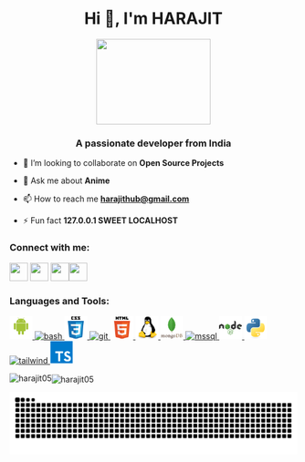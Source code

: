 <h1 align="center">Hi 👋, I'm HARAJIT</h1>
<p align="center">
  <a href="https://github.com/HARAJIT05">
    <img src="dio-jojo.gif" width="200px" height="150px" align="center" />
  </a>
</p>
<h3 align="center">A passionate developer from India</h3>

- 👯 I’m looking to collaborate on **Open Source Projects**

- 💬 Ask me about **Anime**

- 📫 How to reach me **harajithub@gmail.com**

- ⚡ Fun fact **127.0.0.1 SWEET LOCALHOST**

<h3 align="left">Connect with me:</h3>
<p align="left"> <a href="https://www.github.com/harajit05" target="_blank" rel="noreferrer"><img src="https://raw.githubusercontent.com/danielcranney/profileme-dev/main/public/icons/socials/github-dark.svg" width="32" height="32" /></a> <a href="http://www.instagram.com/harajit.exe" target="_blank" rel="noreferrer"><img src="https://raw.githubusercontent.com/danielcranney/readme-generator/main/public/icons/socials/instagram.svg" width="32" height="32" /></a> <a href="https://www.twitter.com/harajit9" target="_blank" rel="noreferrer"><img src="https://raw.githubusercontent.com/danielcranney/profileme-dev/main/public/icons/socials/twitter-dark.svg" width="32" height="32" /></a><a href="https://www.linkedin.com/in/harajit-das-a89786235/" target="_blank" rel="noreferrer"><img src="https://raw.githubusercontent.com/danielcranney/profileme-dev/main/public/icons/socials/linkedin-dark.svg" width="32" height="32" /></a></p>


<p align="left">
</p>

<h3 align="left">Languages and Tools:</h3>
<p align="left"> <a href="https://developer.android.com" target="_blank" rel="noreferrer"> <img src="https://raw.githubusercontent.com/devicons/devicon/master/icons/android/android-original-wordmark.svg" alt="android" width="40" height="40"/> </a> <a href="https://www.gnu.org/software/bash/" target="_blank" rel="noreferrer"> <img src="https://www.vectorlogo.zone/logos/gnu_bash/gnu_bash-icon.svg" alt="bash" width="40" height="40"/> </a> <a href="https://www.w3schools.com/css/" target="_blank" rel="noreferrer"> <img src="https://raw.githubusercontent.com/devicons/devicon/master/icons/css3/css3-original-wordmark.svg" alt="css3" width="40" height="40"/> </a> <a href="https://git-scm.com/" target="_blank" rel="noreferrer"> <img src="https://www.vectorlogo.zone/logos/git-scm/git-scm-icon.svg" alt="git" width="40" height="40"/> </a> <a href="https://www.w3.org/html/" target="_blank" rel="noreferrer"> <img src="https://raw.githubusercontent.com/devicons/devicon/master/icons/html5/html5-original-wordmark.svg" alt="html5" width="40" height="40"/> </a> <a href="https://www.linux.org/" target="_blank" rel="noreferrer"> <img src="https://raw.githubusercontent.com/devicons/devicon/master/icons/linux/linux-original.svg" alt="linux" width="40" height="40"/> </a> <a href="https://www.mongodb.com/" target="_blank" rel="noreferrer"> <img src="https://raw.githubusercontent.com/devicons/devicon/master/icons/mongodb/mongodb-original-wordmark.svg" alt="mongodb" width="40" height="40"/> </a> <a href="https://www.microsoft.com/en-us/sql-server" target="_blank" rel="noreferrer"> <img src="https://www.svgrepo.com/show/303229/microsoft-sql-server-logo.svg" alt="mssql" width="40" height="40"/> </a> <a href="https://nodejs.org" target="_blank" rel="noreferrer"> <img src="https://raw.githubusercontent.com/devicons/devicon/master/icons/nodejs/nodejs-original-wordmark.svg" alt="nodejs" width="40" height="40"/> </a> <a href="https://www.python.org" target="_blank" rel="noreferrer"> <img src="https://raw.githubusercontent.com/devicons/devicon/master/icons/python/python-original.svg" alt="python" width="40" height="40"/> </a> <a href="https://tailwindcss.com/" target="_blank" rel="noreferrer"> <img src="https://www.vectorlogo.zone/logos/tailwindcss/tailwindcss-icon.svg" alt="tailwind" width="40" height="40"/> </a> <a href="https://www.typescriptlang.org/" target="_blank" rel="noreferrer"> <img src="https://raw.githubusercontent.com/devicons/devicon/master/icons/typescript/typescript-original.svg" alt="typescript" width="40" height="40"/> </a> </p>

<p><img align="left" src="https://github-readme-stats.vercel.app/api?username=Harajit05&show_icons=true&theme=synthwave&hide_border=true" alt="harajit05" /></p>
<p><img align="center" src="https://github-readme-streak-stats.herokuapp.com/?user=harajit05&&theme=synthwave&hide_border=true" alt="harajit05" /></p>
<a href="https://github.com/HARAJIT05"><img alt="Snake Gif" src="https://raw.githubusercontent.com/HARAJIT05/HARAJIT05/output/github-contribution-grid-snake-dark.svg"/></a>

